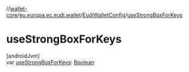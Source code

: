 //[wallet-core](../../../index.md)/[eu.europa.ec.eudi.wallet](../index.md)/[EudiWalletConfig](index.md)/[useStrongBoxForKeys](use-strong-box-for-keys.md)

# useStrongBoxForKeys

[androidJvm]\
var [useStrongBoxForKeys](use-strong-box-for-keys.md): [Boolean](https://kotlinlang.org/api/latest/jvm/stdlib/kotlin/-boolean/index.html)
